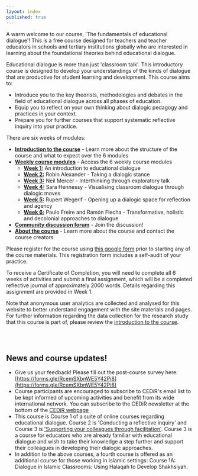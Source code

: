 ```yaml
---
layout: index
published: true
---
```


A warm welcome to our course, 'The fundamentals of educational dialogue'! This is a free course designed for teachers and teacher educators in schools and tertiary institutions globally who are interested in learning about the foundational theories behind educational dialogue. 

Educational dialogue is more than just 'classroom talk'. This introductory course is designed to develop your understandings of the kinds of dialogue that are productive for student learning and development. This course aims to:
* Introduce you to the key theorists, methodologies and debates in the field of educational dialogue across all phases of education.
* Equip you to reflect on your own thinking about dialogic pedagogy and practices in your context.
* Prepare you for further courses that support systematic reflective inquiry into your practice.

There are six weeks of modules:
* **[Introduction to the course](https://mbrugha.github.io/fundamentals-of-ed-dialogue/modules/introduction/introduction/)** - Learn more about the structure of the course and what to expect over the 6 modules
* **[Weekly course modules](https://mbrugha.github.io/fundamentals-of-ed-dialogue/modules/the%20course%20modules/wk-1/)** -  Access the 6 weekly course modules
  * **[Week 1:](https://mbrugha.github.io/fundamentals-of-ed-dialogue/modules/the%20course%20modules/wk-1/)** An introduction to educational dialogue
  * **[Week 2:](https://mbrugha.github.io/fundamentals-of-ed-dialogue/modules/the%20course%20modules/wk-2/)** Robin Alexander - Taking a dialogic stance
  * **[Week 3:](https://mbrugha.github.io/fundamentals-of-ed-dialogue/modules/the%20course%20modules/wk-3/)** Neil Mercer - Interthinking through exploratory talk
  * **[Week 4:](https://mbrugha.github.io/fundamentals-of-ed-dialogue/modules/the%20course%20modules/wk-4/)** Sara Hennessy - Visualising classroom dialogue through dialogic moves
  * **[Week 5:](https://mbrugha.github.io/fundamentals-of-ed-dialogue/modules/the%20course%20modules/wk-5/)** Rupert Wegerif - Opening up a dialogic space for reflection and agency
  * **[Week 6:](https://mbrugha.github.io/fundamentals-of-ed-dialogue/modules/the%20course%20modules/wk-6/)** Paulo Freire and Ramón Flecha - Transformative, holistic and decolonial approaches to dialogue
* **[Community discussion forum](https://www.edudialogue.org/forum/fundamentals-mooc/)** - Join the discussion!
* **[About the course](https://mbrugha.github.io/fundamentals-of-ed-dialogue/about/)** - Learn more about the course and contact the course creators  

Please register for the course using [this google form](https://forms.gle/Lonit7zyfzMRomr98) prior to starting any of the course materials. This registration form includes a self-audit of your practice.

To receive a Certificate of Completion, you will need to complete all 6 weeks of activities and submit a final assignment, which will be a completed reflective journal of approximately 2000 words. Details regarding this assignment are provided in Week 1.

Note that anonymous user analytics are collected and analysed for this website to better understand engagement with the site materials and pages. For further information regarding the data collection for the research study that this course is part of, please review the [introduction to the course](https://mbrugha.github.io/fundamentals-of-ed-dialogue/modules/introduction/introduction/).

<br/><br/>
## News and course updates!

* Give us your feedback! Please fill out the post-course survey here: [https://forms.gle/RcemSXbnWE5Y42Pi8](https://forms.gle/RcemSXbnWE5Y42Pi8)
* Course participants are encouraged to subscribe to CEDiR's email list to be kept informed of upcoming activities and benefit from its wide international network. You can subscribe to the CEDiR newsletter at the bottom of the [CEDiR webpage](https://www.educ.cam.ac.uk/research/groups/cedir/)
* This course is Course 1 of a suite of online courses regarding educational dialogue. Course 2 is 'Conducting a reflective inquiry' and Course 3 is ['Supporting your colleagues through facilitation'](https://mbrugha.github.io/course-in-a-box/). Course 3 is a course for educators who are already familiar with educational dialogue and wish to take their knowledge a step further and support their colleagues in developing their dialogic approaches.
 * In addition to the above courses, a fourth course is offered as an additional course for those working in Islamic settings: Course 1A: Dialogue in Islamic Classrooms: Using Halaqah to Develop Shakhsiyah.
